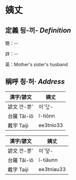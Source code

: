 # 姨丈
## 定義 딍-끼- _Definition_
簡：--

詳：--

英：Mother's sister's husband

## 稱呼 칑·허· _Address_

漢字/諺文 | 姨丈
--- | ---
諺文 깐-뿐ˆ | 이ˆ뎌ᇫ-
台羅 Tâi-lô | î-tiōnn
戴字 Taiji | ee3tnio33


漢字/諺文 | 姨丈
--- | ---
諺文 깐-뿐ˆ | 이ˆᄃᆤᇫ-
台羅 Tâi-lô | î-tiāunn
戴字 Taiji | ee3tniau33


